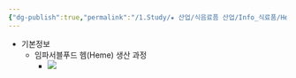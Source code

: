 ```yaml
---
{"dg-publish":true,"permalink":"/1.Study/★ 산업/식음료픔 산업/Info_식료품/Heme/","created":"2024-11-20T21:02:28.246+09:00","updated":"2025-06-03T20:07:20.248+09:00"}
---
```



- 기본정보
	-  임파서블푸드 헴(Heme) 생산 과정
		- ![](https://i.imgur.com/tToAefU.png)
